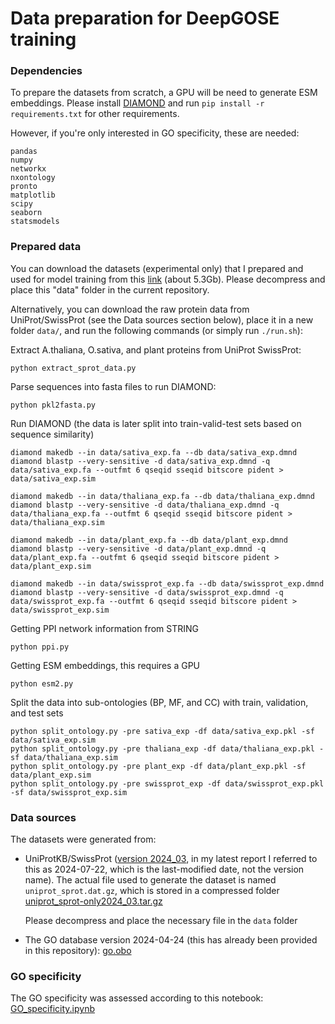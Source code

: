 # Data preparation for DeepGOSE training


### Dependencies

To prepare the datasets from scratch, a GPU will be need to generate ESM embeddings. Please install [DIAMOND](https://github.com/bbuchfink/diamond) and run ```pip install -r requirements.txt``` for other requirements.

However, if you're only interested in GO specificity, these are needed:
```
pandas
numpy
networkx
nxontology
pronto
matplotlib
scipy
seaborn
statsmodels
```


### Prepared data
You can download the datasets (experimental only) that I prepared and used for model training from this [link](https://drive.google.com/file/d/1HYVDtIwJfZSWouZgZeTpAzqGp1XsuJU4/view?usp=sharing) (about 5.3Gb). Please decompress and place this "data" folder in the current repository.

Alternatively, you can download the raw protein data from UniProt/SwissProt (see the Data sources section below), place it in a new folder ```data/```, and run the following commands (or simply run ```./run.sh```):

Extract A.thaliana, O.sativa, and plant proteins from UniProt SwissProt:

```
python extract_sprot_data.py
```

Parse sequences into fasta files to run DIAMOND:
```
python pkl2fasta.py
```

Run DIAMOND (the data is later split into train-valid-test sets based on sequence similarity)
```
diamond makedb --in data/sativa_exp.fa --db data/sativa_exp.dmnd
diamond blastp --very-sensitive -d data/sativa_exp.dmnd -q data/sativa_exp.fa --outfmt 6 qseqid sseqid bitscore pident > data/sativa_exp.sim

diamond makedb --in data/thaliana_exp.fa --db data/thaliana_exp.dmnd
diamond blastp --very-sensitive -d data/thaliana_exp.dmnd -q data/thaliana_exp.fa --outfmt 6 qseqid sseqid bitscore pident > data/thaliana_exp.sim

diamond makedb --in data/plant_exp.fa --db data/plant_exp.dmnd
diamond blastp --very-sensitive -d data/plant_exp.dmnd -q data/plant_exp.fa --outfmt 6 qseqid sseqid bitscore pident > data/plant_exp.sim

diamond makedb --in data/swissprot_exp.fa --db data/swissprot_exp.dmnd
diamond blastp --very-sensitive -d data/swissprot_exp.dmnd -q data/swissprot_exp.fa --outfmt 6 qseqid sseqid bitscore pident > data/swissprot_exp.sim
```

Getting PPI network information from STRING
```
python ppi.py 
```

Getting ESM embeddings, this requires a GPU
```
python esm2.py 
```

Split the data into sub-ontologies (BP, MF, and CC) with train, validation, and test sets
```
python split_ontology.py -pre sativa_exp -df data/sativa_exp.pkl -sf data/sativa_exp.sim
python split_ontology.py -pre thaliana_exp -df data/thaliana_exp.pkl -sf data/thaliana_exp.sim
python split_ontology.py -pre plant_exp -df data/plant_exp.pkl -sf data/plant_exp.sim
python split_ontology.py -pre swissprot_exp -df data/swissprot_exp.pkl -sf data/swissprot_exp.sim
```


### Data sources

The datasets were generated from: 

- UniProtKB/SwissProt ([version 2024_03](https://ftp.uniprot.org/pub/databases/uniprot/previous_releases/), in my latest report I referred to this as 2024-07-22, which is the last-modified date, not the version name). The actual file used to generate the dataset is named ```uniprot_sprot.dat.gz```, which is stored in a compressed folder [uniprot_sprot-only2024_03.tar.gz](https://ftp.uniprot.org/pub/databases/uniprot/previous_releases/release-2024_03/knowledgebase/uniprot_sprot-only2024_03.tar.gz)

    Please decompress and place the necessary file in the ```data``` folder

- The GO database version 2024-04-24 (this has already been provided in this repository): [go.obo](https://release.geneontology.org/2024-04-24/ontology/go.obo)


### GO specificity
The GO specificity was assessed according to this notebook: [GO_specificity.ipynb](https://github.com/NgocVuMinh/Protein-function-data/blob/main/GO_specificity.ipynb)

